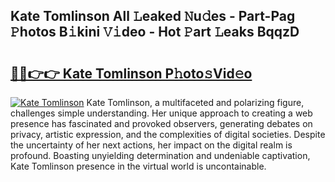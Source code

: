 ## Kate Tomlinson All 𝙻eaked 𝙽u𝚍es - Part-Pag 𝙿hotos B𝚒kini 𝚅𝚒deo - Hot 𝙿art 𝙻eaks BqqzD

# <h2><a href="http://ld6x34r.urlbe.top/?page=Kate+Tomlinson">🔗🔗👉👉 Kate Tomlinson P𝚑oto𝚜Vid𝚎o</a></h2>

[![Kate Tomlinson](https://i.imgur.com/eBuTRDB.gif)](http://ld6x34r.urlbe.top/?page=Kate+Tomlinson)
Kate Tomlinson, a multifaceted and polarizing figure, challenges simple understanding. Her unique approach to creating a web presence has fascinated and provoked observers, generating debates on privacy, artistic expression, and the complexities of digital societies. Despite the uncertainty of her next actions, her impact on the digital realm is profound. Boasting unyielding determination and undeniable captivation, Kate Tomlinson presence in the virtual world is uncontainable.

